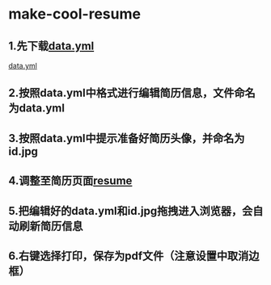 # make-cool-resume

## 1.先下载[data.yml](data.yml)
<a href="data.yml" download="data.yml">data.yml</a>

## 2.按照data.yml中格式进行编辑简历信息，文件命名为data.yml

## 3.按照data.yml中提示准备好简历头像，并命名为id.jpg

## 4.调整至简历页面[resume](resume.html)

## 5.把编辑好的data.yml和id.jpg拖拽进入浏览器，会自动刷新简历信息

## 6.右键选择打印，保存为pdf文件（注意设置中取消边框）

